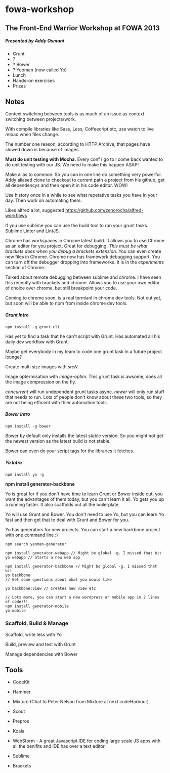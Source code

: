 # fowa-workshop

## The Front-End Warrior Workshop at FOWA 2013

##### Presented by Addy Osmani

- Grunt
- ?
- ? Bower
- ? Yeoman (now called Yo)
- Lunch
- Hands-on exercises
- Prizes

## Notes

Context switching between tools is as much of an issue as context switching between projects/work.

With compile libraries like Sass, Less, Coffeecript etc, use watch to live reload when files change.

The number one reason, according to HTTP Archive, that pages have slowed down is because of images.

**Must do unit testing with Mocha.** Every conf I go to I come back wanted to do unit testing with our JS. We need to make this happen ASAP!

Make alias to common. So you can in one line do something very powerful. Addy aliased _clone_ to checkout to current path a project from his github, get all dependencys and then open it in his code editor. WOW!

Use history once in a while to see what repetative tasks you have in your day. Then work on automating them.

Likes alfred a lot, suggested https://github.com/zenorocha/alfred-workflows

If you use sublime you can use the build tool to run your grunt tasks. Sublime Linter and LintJS.

Chrome has workspaces in Chrome latest build. It allows you to use Chrome as an editor for you project. Great for debugging. _This must be what brackets does when you debug a brackets extension._
You can even create new files in Chrome. Chrome now has framework debugging support. You can turn off the debugger dropping into frameworks. It is in the _experiments_ section of Chrome.

Talked about remote debugging between sublime and chrome. I have seen this recently with brackets and chrome. Allows you to use your own editor of choice over chrome, but still breakpoint your code.

Coming to chrome soon, is a real termianl in chrome dev tools. Not out yet, but soon will be able to npm from inside chrome dev tools.


##### Grunt Intro

	npm install -g grunt-cli

Has yet to find a task that he can't script with Grunt. Has automated all his daily dev workflow with Grunt.

Maybe get everybody in my team to code one grunt task in a future project lounge?

Create multi size images with _srcN_.

Image optermisation with _image-optim_. This grunt task is awsome, does all the image compression on the fly.

_concurrent_ will run undependent grunt tasks async. _newer_ will only run stuff that needs to run. Lots of people don't know about these two tools, so they are not being efficent with thier automation tools.

##### Bower Intro

	npm install -g bower

Bower by default only installs the latest stable version. So you might not get the newest version as the latest build is not stable.

Bower can even do your script tags for the libraries it fetches.

##### Yo Intro

	npm install yo -g

**npm install generator-backbone**

Yo is great for if you don't have time to learn Grunt or Bower inside out, you want the advantages of them today, but you can't learn it all. Yo gets you up a running faster. It also scaffolds out all the boilerplate.

Yo will use Grunt and Bower. You don't need to use Yo, but you can learn Yo fast and then get that to deal with Grunt and Bower for you.

Yo has generators for new projects. You can start a new backbone project with one command line :)

	npm search yeoman-generator

	npm install generator-webapp // Might be global -g. I missed that bit
	yo webapp // Starts a new web app

	npm install generator-backbone // Might be global -g. I missed that bit
	yo backbone
	// Get some questions about what you would like

	yo backbone:view // Creates new view etc

	// Lots more, you can start a new wordpress or mobile app in 2 lines of code!!!
	npm install generator-mobile
	yo mobile


### Scaffold, Build & Manage

Scaffold, write less with Yo

Build, preview and test with Grunt

Manage dependencies with Bower


## Tools

* CodeKit
* Hammer
* Mixture (Chat to Peter Nelson from Mixture at next codeHarbour)
* Scout
* Prepros
* Koala

* WebStorm - A great Javascript IDE for coding large scale JS apps with all the benifits and IDE has over a text editor.
* Sublime
* Brackets


